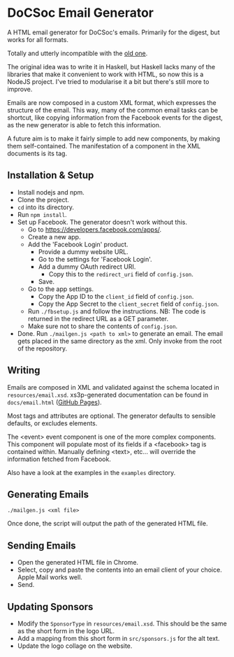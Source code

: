 # DoCSoc Email Generator

A HTML email generator for DoCSoc's emails. Primarily for the digest, but works
for all formats.

Totally and utterly incompatible with the [old
one](https://github.com/icdocsoc/digest-emails).

The original idea was to write it in Haskell, but Haskell lacks many of the
libraries that make it convenient to work with HTML, so now this is a NodeJS
project. I've tried to modularise it a bit but there's still more to improve.

Emails are now composed in a custom XML format, which expresses the structure of
the email. This way, many of the common email tasks can be shortcut, like
copying information from the Facebook events for the digest, as the new
generator is able to fetch this information.

A future aim is to make it fairly simple to add new components, by making them
self-contained. The manifestation of a component in the XML documents is its
tag.

## Installation & Setup

- Install nodejs and npm.
- Clone the project.
- `cd` into its directory.
- Run `npm install`.
- Set up Facebook. The generator doesn't work without this.
  - Go to <https://developers.facebook.com/apps/>.
  - Create a new app.
  - Add the 'Facebook Login' product.
    - Provide a dummy website URL.
    - Go to the settings for 'Facebook Login'.
    - Add a dummy OAuth redirect URI.
      - Copy this to the `redirect_uri` field of `config.json`.
    - Save.
  - Go to the app settings.
    - Copy the App ID to the `client_id` field of `config.json`.
    - Copy the App Secret to the `client_secret` field of `config.json`.
  - Run `./fbsetup.js` and follow the instructions. NB: The code is returned in
    the redirect URL as a GET parameter.
  - Make sure not to share the contents of `config.json`.
- Done. Run `./mailgen.js <path to xml>` to generate an email. The email gets
  placed in the same directory as the xml. Only invoke from the root of the
  repository.

## Writing

Emails are composed in XML and validated against the schema located in
`resources/email.xsd`. xs3p-generated documentation can be found in
`docs/email.html` ([GitHub Pages](https://icdocsoc.github.io/mailgen/email.html)).

Most tags and attributes are optional. The generator defaults to sensible
defaults, or excludes elements.

The &lt;event&gt; event component is one of the more complex components. This
component will populate most of its fields if a &lt;facebook&gt; tag is
contained within. Manually defining &lt;text&gt;, etc... will override the
information fetched from Facebook.

Also have a look at the examples in the `examples` directory.

## Generating Emails

`./mailgen.js <xml file>`

Once done, the script will output the path of the generated HTML file.

## Sending Emails

- Open the generated HTML file in Chrome.
- Select, copy and paste the contents into an email client of your choice. Apple
  Mail works well.
- Send.

## Updating Sponsors

- Modify the `SponsorType` in `resources/email.xsd`. This should be the same as
  the short form in the logo URL.
- Add a mapping from this short form in `src/sponsors.js` for the alt text.
- Update the logo collage on the website.

